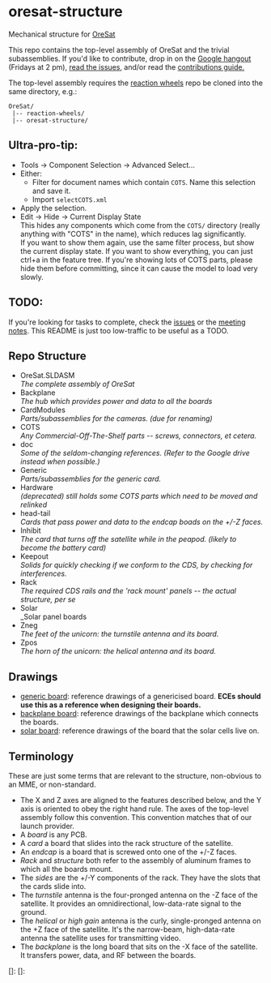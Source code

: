 # oresat-structure
Mechanical structure for [OreSat](http://www.oresat.org)

This repo contains the top-level assembly of OreSat and the trivial subassemblies. If you'd like to contribute, drop in on the [Google hangout][hangout] (Fridays at 2 pm), [read the issues][issues], and/or read the [contributions guide.][contrib] 

The top-level assembly requires the [reaction wheels] repo be cloned into the same directory, e.g.:  

    OreSat/
     |-- reaction-wheels/
     |-- oresat-structure/

## Ultra-pro-tip: 
* Tools -> Component Selection -> Advanced Select...
* Either:
  * Filter for document names which contain `COTS`. Name this selection and save it.
  * Import `selectCOTS.xml`
* Apply the selection.
* Edit -> Hide -> Current Display State  
This hides any components which come from the `COTS/` directory (really anything with "COTS" in the name), which reduces lag significantly.  
If you want to show them again, use the same filter process, but show the current display state. 
If you want to show everything, you can just ctrl+a in the feature tree. If you're showing lots of COTS parts, please hide them before committing, since it can cause the model to load very slowly.

## TODO:  
If you're looking for tasks to complete, check the [issues] or the [meeting notes]. This README is just too low-traffic to be useful as a TODO.

## Repo Structure
- OreSat.SLDASM  
_The complete assembly of OreSat_
- Backplane  
_The hub which provides power and data to all the boards_
- CardModules  
_Parts/subassemblies for the cameras. (due for renaming)_
- COTS  
_Any Commercial-Off-The-Shelf parts -- screws, connectors, et cetera._
- doc  
_Some of the seldom-changing references. (Refer to the Google drive instead when possible.)_
- Generic  
_Parts/subassemblies for the generic card._
- Hardware  
_(deprecated) still holds some COTS parts which need to be moved and relinked_
- head-tail  
_Cards that pass power and data to the endcap boads on the +/-Z faces._
- Inhibit  
_The card that turns off the satellite while in the peapod. (likely to become the battery card)_
- Keepout  
_Solids for quickly checking if we conform to the CDS, by checking for interferences._
- Rack  
_The required CDS rails and the 'rack mount' panels -- the actual structure, per se_
- Solar  
_Solar panel boards
- Zneg  
_The feet of the unicorn: the turnstile antenna and its board._
- Zpos  
_The horn of the unicorn: the helical antenna and its board._

## Drawings
- [generic board](/Generic/Generic_board.pdf): reference drawings of a genericised board. **ECEs should use this as a reference when designing their boards.**
- [backplane board](/Backplane/Backplane_board.PDF): reference drawings of the backplane which connects the boards.
- [solar board](/Solar/Solar_board_drawing.PDF): reference drawings of the board that the solar cells live on.


## Terminology
These are just some terms that are relevant to the structure, non-obvious to an MME, or non-standard.  
- The X and Z axes are aligned to the features described below, and the Y axis is oriented to obey the right hand rule. The axes of the top-level assembly follow this convention. This convention matches that of our launch provider.
- A _board_ is any PCB.
- A _card_ a board that slides into the rack structure of the satellite.
- An _endcap_ is a board that is screwed onto one of the +/-Z faces.
- _Rack_ and _structure_ both refer to the assembly of aluminum frames to which all the boards mount.
- The _sides_ are the +/-Y components of the rack. They have the slots that the cards slide into.
- The _turnstile_ antenna is the four-pronged antenna on the -Z face of the satellite. It provides an omnidirectional, low-data-rate signal to the ground.
- The _helical_ or _high gain_ antenna is the curly, single-pronged antenna on the +Z face of the satellite. It's the narrow-beam, high-data-rate antenna the satellite uses for transmitting video.
- The _backplane_ is the long board that sits on the -X face of the satellite. It transfers power, data, and RF between the boards.


[reaction wheels]: https://github.com/oresat/reaction-wheels
[hangout]: http://www.psas.pdx.edu/hangout
[issues]: https://github.com/oresat/oresat-structure/issues
[contrib]: https://github.com/oresat/oresat-structure/blob/master/.github/CONTRIBUTING.md
[meeting notes]: https://drive.google.com/open?id=1GZoTVhdlaysnGXUWJJ10fYE91epMLL9aAiQLeANLMms
[]: 
[]: 
